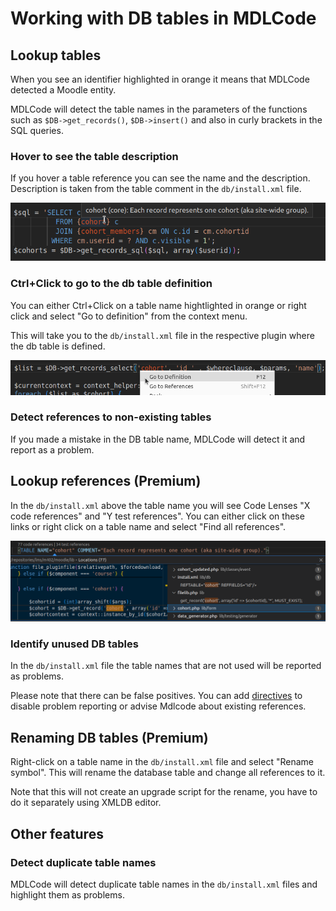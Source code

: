 # Working with DB tables in MDLCode

## Lookup tables

When you see an identifier highlighted in orange it means that MDLCode detected a Moodle
entity.

MDLCode will detect the table names in the parameters of the functions such as
`$DB->get_records()`, `$DB->insert()` and also in curly brackets in the SQL queries.

### Hover to see the table description

If you hover a table reference you can see the name and the description. Description
is taken from the table comment in the `db/install.xml` file.

<img src="https://raw.githubusercontent.com/lmscloud-io/mdlcode-docs/main/docs/media/dbtables/dbtables1.png">

### Ctrl+Click to go to the db table definition

You can either Ctrl+Click on a table name hightlighted in orange or
right click and select "Go to definition" from the context menu.

This will take you to the `db/install.xml` file in the respective plugin where the db table
is defined.

<img src="https://raw.githubusercontent.com/lmscloud-io/mdlcode-docs/main/docs/media/dbtables/gotodefinition.png">

### Detect references to non-existing tables

If you made a mistake in the DB table name, MDLCode will detect it and report as a problem.

## Lookup references (Premium)

In the `db/install.xml` above the table name you will see Code Lenses "X code references" and
"Y test references". You can either click on these links or right click on a table name
and select "Find all references".

<img src="https://raw.githubusercontent.com/lmscloud-io/mdlcode-docs/main/docs/media/dbtables/references.png">

### Identify unused DB tables

In the `db/install.xml` file the table names that are not used will be reported as problems.

Please note that there can be false positives. You can add [directives](directives.md) to
disable problem reporting or advise Mdlcode about existing references.

## Renaming DB tables (Premium)

Right-click on a table name in the `db/install.xml` file and select "Rename symbol".
This will rename the database table and change all references to it.

Note that this will not create an upgrade script for the rename, you have to do it separately
using XMLDB editor.

## Other features

### Detect duplicate table names

MDLCode will detect duplicate table names in the `db/install.xml` files and highlight them as problems.